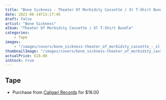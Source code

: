 ```yaml
---
title: "Bone Sickness - Theater Of Morbidity Cassette / Xl T-Shirt Bundle"
date: 2021-06-14T13:17:45
draft: false
artist: "Bone Sickness"
album: "Theater Of Morbidity Cassette / Xl T-Shirt Bundle"
categories:
    - Tape
images:
    - "/images/covers/bone_sickness-theater_of_morbidity_cassette_-_xl_t-shirt_bundle.jpg"
thumbnailImage: "/images/covers/bone_sickness-theater_of_morbidity_cassette_-_xl_t-shirt_bundle-thumb.jpg"
actualPrice: $16.00
inStock: true
---
```


## Tape
* Purchase from [Caligari Records](https://caligarirecords.storenvy.com/products/32326939-bone-sickness-theater-of-morbidity-cassette-xl-t-shirt-bundle) for $16.00
